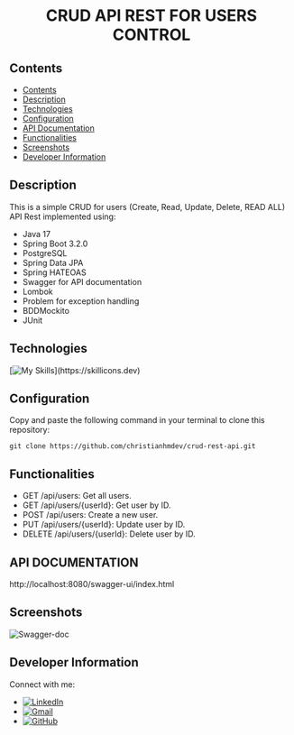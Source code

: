 <div style="text-align: center">
  <h1>CRUD API REST FOR USERS CONTROL
  </h1>
</div>

## Contents

- [Contents](#contents)
- [Description](#description)
- [Technologies](#technologies)
- [Configuration](#configuration)
- [API Documentation](#api-documentation)
- [Functionalities](#functionalities)
- [Screenshots](#screenshots)
- [Developer Information](#developer-information)

## Description

This is a simple CRUD for users (Create, Read, Update, Delete, READ ALL) API Rest implemented using:

- Java 17
- Spring Boot 3.2.0
- PostgreSQL
- Spring Data JPA
- Spring HATEOAS
- Swagger for API documentation
- Lombok
- Problem for exception handling
- BDDMockito
- JUnit

## Technologies

[![My Skills](https://skillicons.dev/icons?i=java,spring,postgresql,idea,)](https://skillicons.dev)

## Configuration

Copy and paste the following command in your terminal to clone this repository:

```
git clone https://github.com/christianhmdev/crud-rest-api.git
```

## Functionalities

- GET /api/users: Get all users.
- GET /api/users/{userId}: Get user by ID.
- POST /api/users: Create a new user.
- PUT /api/users/{userId}: Update user by ID.
- DELETE /api/users/{userId}: Delete user by ID.

## API DOCUMENTATION

http://localhost:8080/swagger-ui/index.html

## Screenshots

![Swagger-doc](https://res.cloudinary.com/ddmcwbdtl/image/upload/v1703268375/crud-api-rest.png)

## Developer Information

Connect with me:

- [![LinkedIn](https://img.shields.io/badge/LinkedIn-blue?logo=linkedin)](https://www.linkedin.com/in/christianhuamandev/)
- [![Gmail](https://img.shields.io/badge/Gmail-red?logo=gmail)](mailto:christianhuamandev@gmail.com)
- [![GitHub](https://img.shields.io/badge/GitHub-black?logo=github)](https://github.com/christianhmdev/)

